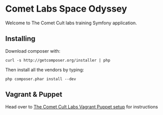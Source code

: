 Comet Labs Space Odyssey
========================

Welcome to The Comet Cult labs training Symfony application.

Installing
----------

Download composer with:

```
curl -s http://getcomposer.org/installer | php
```

Then install all the vendors by typing:

```
php composer.phar install --dev
```

Vagrant & Puppet
----------------

Head over to [The Comet Cult Labs Vagrant Puppet setup](https://github.com/cometcult/vagrant-comet-labs) for instructions
